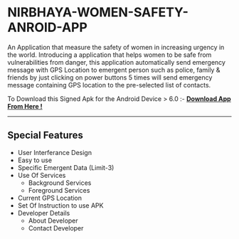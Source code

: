 # NIRBHAYA-WOMEN-SAFETY-ANROID-APP
An Application that measure the safety of women in increasing urgency in the world. Introducing a application that helps women to be safe from vulnerabilities from danger, this application automatically send emergency message with GPS Location to emergent person such as police, family &amp; friends by just clicking on power buttons 5 times will send emergency message containing GPS location to the pre-selected list of contacts.

To Download this Signed Apk for the Android Device > 6.0 :- [**Download App From Here !**](https://github.com/thesmartyking/NIRBHAYA-WOMEN-SAFETY-APP/raw/master/app/release/Nirbhaya-WMS%20App.apk)

---

## Special Features

- User Interferance Design
- Easy to use
- Specific Emergent Data (Limit-3)
- Use Of Services
  - Background Services
  - Foreground Services
- Current GPS Location
- Set Of Instruction to use APK
- Developer Details
  - About Developer
  - Contact Developer 
